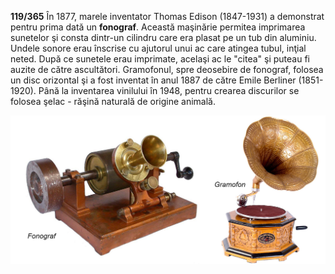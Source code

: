 **119/365** În 1877, marele inventator Thomas Edison (1847-1931) a demonstrat pentru prima dată un **fonograf**. Această maşinărie permitea imprimarea sunetelor şi consta dintr-un cilindru care era plasat pe un tub din aluminiu. Undele sonore erau înscrise cu ajutorul unui ac care atingea tubul, inţial neted. După ce sunetele erau imprimate, acelaşi ac le "citea" şi puteau fi auzite de către ascultători. Gramofonul, spre deosebire de fonograf, folosea un disc orizontal şi a fost inventat în anul 1887 de către Emile Berliner (1851-1920). Până la inventarea vinilului în 1948, pentru crearea discurilor se folosea şelac - răşină naturală de origine animală.

![Fonograf şi gramofon](image-1.jpg)
